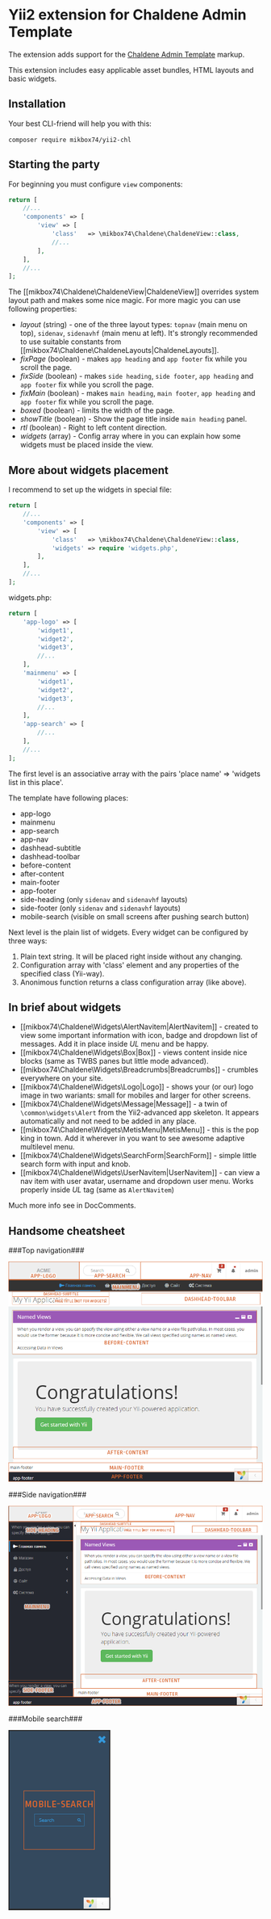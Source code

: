 Yii2 extension for Chaldene Admin Template
=====================================

The extension adds support for the [Chaldene Admin Template](https://github.com/onokumus/chl) markup.

This extension includes easy applicable asset bundles, HTML layouts and basic widgets.

Installation
---
Your best CLI-friend will help you with this:

`composer require mikbox74/yii2-chl`

Starting the party
---

For beginning you must configure `view` components:

```php
return [
    //...
    'components' => [
        'view' => [
            'class'   => \mikbox74\Chaldene\ChaldeneView::class,
            //...
        ],
    ],
    //...
];
```

The [[mikbox74\Chaldene\ChaldeneView|ChaldeneView]] overrides system layout path and makes some nice magic. For more magic you can use following properties:

*   *layout* (string) - one of the three layout types: `topnav` (main menu on top), `sidenav`, `sidenavhf` (main menu at left). It's strongly recommended to use suitable constants from [[mikbox74\Chaldene\ChaldeneLayouts|ChaldeneLayouts]].
*   *fixPage* (boolean) - makes `app heading` and `app footer` fix while you scroll the page.
*   *fixSide* (boolean) - makes `side heading`, `side footer`, `app heading` and `app footer` fix while you scroll the page.
*   *fixMain* (boolean) - makes `main heading`, `main footer`, `app heading` and `app footer` fix while you scroll the page.
*   *boxed* (boolean) - limits the width of the page.
*   *showTitle* (boolean) - Show the page title inside `main heading` panel.
*   *rtl* (boolean) - Right to left content direction.
*   *widgets* (array) - Config array where in you can explain how some widgets must be placed inside the view.

More about widgets placement
---
I recommend to set up the widgets in special file:


```php
return [
    //...
    'components' => [
        'view' => [
            'class'   => \mikbox74\Chaldene\ChaldeneView::class,
            'widgets' => require 'widgets.php',
        ],
    ],
    //...
];
```

widgets.php:

```php
return [
    'app-logo' => [
        'widget1',
        'widget2',
        'widget3',
        //...
    ],
    'mainmenu' => [
        'widget1',
        'widget2',
        'widget3',
        //...
    ],
    'app-search' => [
        //...
    ],
    //...
];
```

The first level is an associative array with the pairs 'place name' => 'widgets list in this place'.

The template have following places:

*  app-logo
*  mainmenu
*  app-search
*  app-nav
*  dashhead-subtitle
*  dashhead-toolbar
*  before-content
*  after-content
*  main-footer
*  app-footer
*  side-heading (only `sidenav` and `sidenavhf` layouts)
*  side-footer (only `sidenav` and `sidenavhf` layouts)
*  mobile-search (visible on small screens after pushing search button)

Next level is the plain list of widgets. Every widget can be configured by three ways:

1. Plain text string. It will be placed right inside without any changing.
2. Configuration array with 'class' element and any properties of the specified class (Yii-way).
3. Anonimous function returns a class configuration array (like above).

In brief about widgets
---

*  [[mikbox74\Chaldene\Widgets\AlertNavitem|AlertNavitem]] - created to view some important information with icon, badge and dropdown list of messages. Add it in place inside _UL_ menu and be happy.
*  [[mikbox74\Chaldene\Widgets\Box|Box]] - views content inside nice blocks (same as TWBS panes but little mode advanced).
*  [[mikbox74\Chaldene\Widgets\Breadcrumbs|Breadcrumbs]] - crumbles everywhere on your site.
*  [[mikbox74\Chaldene\Widgets\Logo|Logo]] - shows your (or our) logo image in two wariants: small for mobiles and larger for other screens.
*  [[mikbox74\Chaldene\Widgets\Message|Message]] - a twin of `\common\widgets\Alert` from the Yii2-advanced app skeleton. It appears automatically and not need to be added in any place.
*  [[mikbox74\Chaldene\Widgets\MetisMenu|MetisMenu]] - this is the pop king in town. Add it wherever in you want to see awesome adaptive multilevel menu.
*  [[mikbox74\Chaldene\Widgets\SearchForm|SearchForm]] - simple little search form with input and knob.
*  [[mikbox74\Chaldene\Widgets\UserNavitem|UserNavitem]] - can view a nav item with user avatar, username and dropdown user menu. Works properly inside *UL* tag (same as `AlertNavitem`)

Much more info see in DocComments.

Handsome cheatsheet
---

###Top navigation###

![cheatsheet 1](widgets1.png)

###Side navigation###

![cheatsheet 2](widgets2.png)

###Mobile search###

![cheatsheet 3](widgets3.png)
